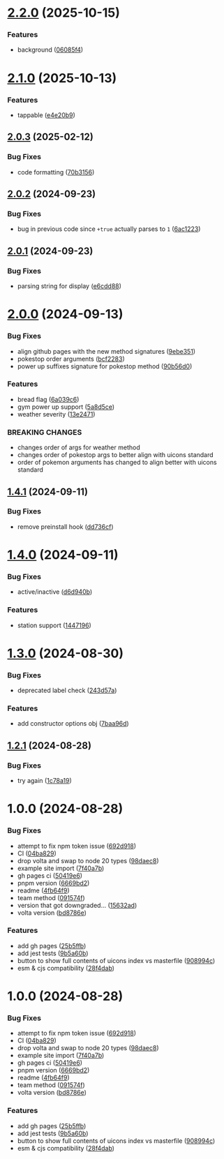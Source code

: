 # [2.2.0](https://github.com/TurtIeSocks/uicons.js/compare/v2.1.0...v2.2.0) (2025-10-15)


### Features

* background ([06085f4](https://github.com/TurtIeSocks/uicons.js/commit/06085f4cdd3888b335e28152246708349b1aaf69))

# [2.1.0](https://github.com/TurtIeSocks/uicons.js/compare/v2.0.3...v2.1.0) (2025-10-13)


### Features

* tappable ([e4e20b9](https://github.com/TurtIeSocks/uicons.js/commit/e4e20b9de04b919e4263b76d49e3b2a0fb7b18e2))

## [2.0.3](https://github.com/TurtIeSocks/uicons.js/compare/v2.0.2...v2.0.3) (2025-02-12)


### Bug Fixes

* code formatting ([70b3156](https://github.com/TurtIeSocks/uicons.js/commit/70b3156ee3f5a87ae95d239e5d565fe3cce20d87))

## [2.0.2](https://github.com/TurtIeSocks/uicons.js/compare/v2.0.1...v2.0.2) (2024-09-23)


### Bug Fixes

* bug in previous code since `+true` actually parses to `1` ([6ac1223](https://github.com/TurtIeSocks/uicons.js/commit/6ac12237db0e24a92f114c6a6d05852563ddef60))

## [2.0.1](https://github.com/TurtIeSocks/uicons.js/compare/v2.0.0...v2.0.1) (2024-09-23)


### Bug Fixes

* parsing string for display ([e6cdd88](https://github.com/TurtIeSocks/uicons.js/commit/e6cdd8833c2951bf0a8b5867f22715efbdd34ec4))

# [2.0.0](https://github.com/TurtIeSocks/uicons.js/compare/v1.4.1...v2.0.0) (2024-09-13)


### Bug Fixes

* align github pages with the new method signatures ([9ebe351](https://github.com/TurtIeSocks/uicons.js/commit/9ebe351783b2cdd6677c402ca0d272dff930a8d4))
* pokestop order arguments ([bcf2283](https://github.com/TurtIeSocks/uicons.js/commit/bcf2283ee0b3ad3a7667ccae03c5ff4733558e1c))
* power up suffixes signature for pokestop method ([90b56d0](https://github.com/TurtIeSocks/uicons.js/commit/90b56d03c8982cb41152b85307945fc5a92da433))


### Features

* bread flag ([6a039c6](https://github.com/TurtIeSocks/uicons.js/commit/6a039c6b6d34c7343ff26ec14b88ca7e020fc59f))
* gym power up support ([5a8d5ce](https://github.com/TurtIeSocks/uicons.js/commit/5a8d5ce93936cf86eed5c6b15919a74aae4589f3))
* weather severity ([13e2471](https://github.com/TurtIeSocks/uicons.js/commit/13e2471d2d43dcd0749169bea0e2704d1377e97a))


### BREAKING CHANGES

* changes order of args for weather method
* changes order of pokestop args to better align with uicons standard
* order of pokemon arguments has changed to align better with uicons standard

## [1.4.1](https://github.com/TurtIeSocks/uicons.js/compare/v1.4.0...v1.4.1) (2024-09-11)


### Bug Fixes

* remove preinstall hook ([dd736cf](https://github.com/TurtIeSocks/uicons.js/commit/dd736cf89a43a05aacfc98042f66329db5316027))

# [1.4.0](https://github.com/TurtIeSocks/uicons.js/compare/v1.3.0...v1.4.0) (2024-09-11)


### Bug Fixes

* active/inactive ([d6d940b](https://github.com/TurtIeSocks/uicons.js/commit/d6d940b99ffdea99cfcde01075d7c232d0b39711))


### Features

* station support ([1447196](https://github.com/TurtIeSocks/uicons.js/commit/1447196cd6fb41048c4ebf69f33fa7a1eb4583f9))

# [1.3.0](https://github.com/TurtIeSocks/uicons.js/compare/v1.2.1...v1.3.0) (2024-08-30)


### Bug Fixes

* deprecated label check ([243d57a](https://github.com/TurtIeSocks/uicons.js/commit/243d57a6fe7045c150f0239624f21fb83414fd01))


### Features

* add constructor options obj ([7baa96d](https://github.com/TurtIeSocks/uicons.js/commit/7baa96d94f44e1ce0f3316945edb47e917b6ba52))

## [1.2.1](https://github.com/TurtIeSocks/uicons.js/compare/v1.2.0...v1.2.1) (2024-08-28)


### Bug Fixes

* try again ([1c78a19](https://github.com/TurtIeSocks/uicons.js/commit/1c78a19edf82c0b832562b5fc6c99d5f3b7acecd))

# 1.0.0 (2024-08-28)


### Bug Fixes

* attempt to fix npm token issue ([692d918](https://github.com/TurtIeSocks/uicons.js/commit/692d9188124205778b5b1162d79e939107331b41))
* CI ([04ba829](https://github.com/TurtIeSocks/uicons.js/commit/04ba82945128c0d69dda23489bfc95910a4ed0d1))
* drop volta and swap to node 20 types ([98daec8](https://github.com/TurtIeSocks/uicons.js/commit/98daec8125f54134767e5bdc391e45c7fbcb0e84))
* example site import ([7f40a7b](https://github.com/TurtIeSocks/uicons.js/commit/7f40a7bff4e0e3be6a6e039bc2b7a83943bd61a8))
* gh pages ci ([50419e6](https://github.com/TurtIeSocks/uicons.js/commit/50419e60dd64be160fe9a3c152dd70a73387f11a))
* pnpm version ([6669bd2](https://github.com/TurtIeSocks/uicons.js/commit/6669bd2fb9baa83ab5ca73c82ae655346a5d26c3))
* readme ([4fb64f9](https://github.com/TurtIeSocks/uicons.js/commit/4fb64f99e777c241c54d76218953d1992507abf9))
* team method ([091574f](https://github.com/TurtIeSocks/uicons.js/commit/091574f90659852e2c20d0b3c248fdb909908d38))
* version that got downgraded... ([15632ad](https://github.com/TurtIeSocks/uicons.js/commit/15632ad5bf71b8e5e1ce79b8a71bc9380ef2e58b))
* volta version ([bd8786e](https://github.com/TurtIeSocks/uicons.js/commit/bd8786e4841a3a52b3edf60db168933cac620247))


### Features

* add gh pages ([25b5ffb](https://github.com/TurtIeSocks/uicons.js/commit/25b5ffb0a3961ac07283fb7573069bad7616356f))
* add jest tests ([9b5a60b](https://github.com/TurtIeSocks/uicons.js/commit/9b5a60babf24d1d7d33c47c96e44393c73ad899f))
* button to show full contents of uicons index vs masterfile ([908994c](https://github.com/TurtIeSocks/uicons.js/commit/908994c201de28aba58e6576f7b3a5ea36dfc9a7))
* esm & cjs compatibility ([28f4dab](https://github.com/TurtIeSocks/uicons.js/commit/28f4dab9deb7e12f359d46a4a009f6b84377c8bc))

# 1.0.0 (2024-08-28)


### Bug Fixes

* attempt to fix npm token issue ([692d918](https://github.com/TurtIeSocks/uicons.js/commit/692d9188124205778b5b1162d79e939107331b41))
* CI ([04ba829](https://github.com/TurtIeSocks/uicons.js/commit/04ba82945128c0d69dda23489bfc95910a4ed0d1))
* drop volta and swap to node 20 types ([98daec8](https://github.com/TurtIeSocks/uicons.js/commit/98daec8125f54134767e5bdc391e45c7fbcb0e84))
* example site import ([7f40a7b](https://github.com/TurtIeSocks/uicons.js/commit/7f40a7bff4e0e3be6a6e039bc2b7a83943bd61a8))
* gh pages ci ([50419e6](https://github.com/TurtIeSocks/uicons.js/commit/50419e60dd64be160fe9a3c152dd70a73387f11a))
* pnpm version ([6669bd2](https://github.com/TurtIeSocks/uicons.js/commit/6669bd2fb9baa83ab5ca73c82ae655346a5d26c3))
* readme ([4fb64f9](https://github.com/TurtIeSocks/uicons.js/commit/4fb64f99e777c241c54d76218953d1992507abf9))
* team method ([091574f](https://github.com/TurtIeSocks/uicons.js/commit/091574f90659852e2c20d0b3c248fdb909908d38))
* volta version ([bd8786e](https://github.com/TurtIeSocks/uicons.js/commit/bd8786e4841a3a52b3edf60db168933cac620247))


### Features

* add gh pages ([25b5ffb](https://github.com/TurtIeSocks/uicons.js/commit/25b5ffb0a3961ac07283fb7573069bad7616356f))
* add jest tests ([9b5a60b](https://github.com/TurtIeSocks/uicons.js/commit/9b5a60babf24d1d7d33c47c96e44393c73ad899f))
* button to show full contents of uicons index vs masterfile ([908994c](https://github.com/TurtIeSocks/uicons.js/commit/908994c201de28aba58e6576f7b3a5ea36dfc9a7))
* esm & cjs compatibility ([28f4dab](https://github.com/TurtIeSocks/uicons.js/commit/28f4dab9deb7e12f359d46a4a009f6b84377c8bc))
